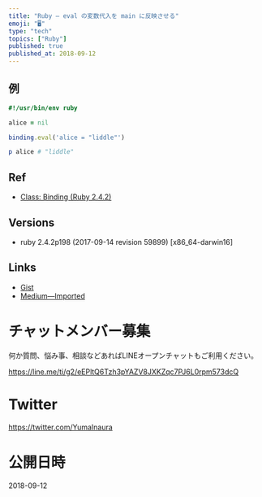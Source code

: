 ```yaml
---
title: "Ruby — eval の変数代入を main に反映させる"
emoji: "🖥"
type: "tech"
topics: ["Ruby"]
published: true
published_at: 2018-09-12
---
```




## 例

```ruby
#!/usr/bin/env ruby

alice = nil

binding.eval('alice = "liddle"')

p alice # "liddle"
```

## Ref

- [Class: Binding (Ruby 2.4.2)](https://ruby-doc.org/core-2.4.2/Binding.html)

## Versions

- ruby 2.4.2p198 (2017-09-14 revision 59899) [x86_64-darwin16]

## Links

- [Gist](https://gist.github.com/YumaInaura/cb408345413bbe789f2fa277d91efe1d)
- [Medium—Imported](https://medium.com/supersonic-generation/ruby-set-variable-with-eval-to-main-704efdac730)








<!-- Update From Qiita API -->

# チャットメンバー募集


何か質問、悩み事、相談などあればLINEオープンチャットもご利用ください。

https://line.me/ti/g2/eEPltQ6Tzh3pYAZV8JXKZqc7PJ6L0rpm573dcQ





# Twitter


https://twitter.com/YumaInaura


<!-- Update From Qiita API -->



# 公開日時

2018-09-12
